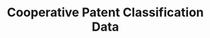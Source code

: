 ---
bigquery: https://console.cloud.google.com/bigquery?p=patents-public-data&d=cpc&page=dataset
citation: '“Cooperative Patent Classification” by the EPO and USPTO, for public use. '
contributors: EPO, USPTO
cost: None
description: Cooperative Patent Classification Data contains the scheme and definitions
  of the Cooperative Patent Classification system for classifying patent documents.
  The CPC is the result of a partnership between the EPO and the USPTO in their joint
  effort to develop a common, internationally compatible classification system for
  technical documents, in particular patent publications, which will be used by both
  offices in the patent granting process
documentation: https://www.cooperativepatentclassification.org/cpcSchemeAndDefinitions
last_edit: 04/07/2022, 14:26:08
location: https://www.cooperativepatentclassification.org/index
maintained_by: USPTO, EPO
schema_fields:
- parents
- additional_only
- titleFull
- definition
- title_full
- children
- applicationReferences
- title_part
- dateRevised
- residual_references
- level
- informativeReferences
- child_groups
- informative_references
- status
- titlePart
- symbol
- childGroups
- application_references
- breakdown_code
- breakdownCode
- sizeCache
- ipcConcordant
- date_revised
- ipc_concordant
- limitingReferences
- residualReferences
- notAllocatable
- limiting_references
- glossary
- not_allocatable
- synonyms
shortname: cooperative_patent_classification
tags:
- patents
- science
title: Cooperative Patent Classification Data
uuid: 984374a7-16e9-4b35-9445-458daceb01bf
---
